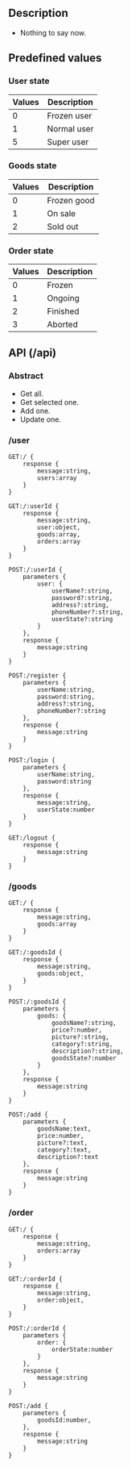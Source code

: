 ## Description
+ Nothing to say now.

## Predefined values
### User state
|Values|Description|
|---|---|
|0|Frozen user|
|1|Normal user|
|5|Super user|

### Goods state
|Values|Description|
|---|---|
|0|Frozen good|
|1|On sale|
|2|Sold out|

### Order state
|Values|Description|
|---|---|
|0|Frozen|
|1|Ongoing|
|2|Finished|
|3|Aborted|

## API (/api)
### Abstract
+ Get all.
+ Get selected one.
+ Add one.
+ Update one.

### /user
```
GET:/ {
    response {
        message:string,
        users:array
    }
}

GET:/:userId {
    response {
        message:string,
        user:object,
        goods:array,
        orders:array
    }
}

POST:/:userId {
    parameters {
        user: {
            userName?:string,
            password?:string,
            address?:string,
            phoneNumber?:string,
            userState?:string
        }
    },
    response {
        message:string
    }
}

POST:/register {
    parameters {
        userName:string,
        password:string,
        address?:string,
        phoneNumber?:string
    },
    response {
        message:string
    }
}

POST:/login {
    parameters {
        userName:string,
        password:string
    },
    response {
        message:string,
        userState:number
    }
}

GET:/logout {
    response {
        message:string
    }
}
```

### /goods
```
GET:/ {
    response {
        message:string,
        goods:array
    }
}

GET:/:goodsId {
    response {
        message:string,
        goods:object,
    }
}

POST:/:goodsId {
    parameters {
        goods: {
            goodsName?:string,
            price?:number,
            picture?:string,
            category?:string,
            description?:string,
            goodsState?:number
        }
    },
    response {
        message:string
    }
}

POST:/add {
    parameters {
        goodsName:text,
        price:number,
        picture?:text,
        category?:text,
        description?:text
    },
    response {
        message:string
    }
}
```

### /order
```
GET:/ {
    response {
        message:string,
        orders:array
    }
}

GET:/:orderId {
    response {
        message:string,
        order:object,
    }
}

POST:/:orderId {
    parameters {
        order: {
            orderState:number
        }
    },
    response {
        message:string
    }
}

POST:/add {
    parameters {
        goodsId:number,
    },
    response {
        message:string
    }
}
```
